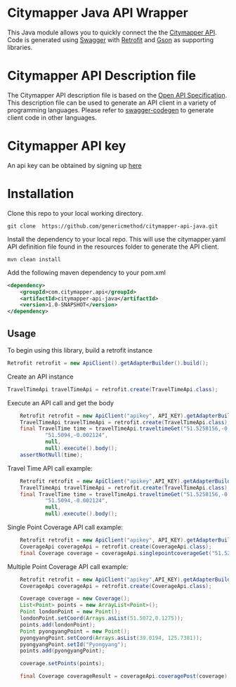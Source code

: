 # Citymapper Java API Wrapper
This Java module allows you to quickly connect the the [Citymapper API](http://www.citymapper.com/).
Code is generated using [Swagger](http://swagger.io/) with [Retrofit](http://square.github.io/retrofit/)
and [Gson](https://github.com/google/gson) as supporting libraries.

# Citymapper API Description file

The Citymapper API description file is based on the [Open API Specification](https://openapis.org/).
This description file can be used to generate an API client in a variety of programming languages.
Please refer to [swagger-codegen](https://github.com/swagger-api/swagger-codegen) to generate client code in other languages.

# Citymapper API key

An api key can be obtained by signing up [here](https://citymapper.3scale.net/signup)

# Installation

Clone this repo to your local working directory.

```
git clone  https://github.com/genericmethod/citymapper-api-java.git
```

Install the dependency to your local repo. This will use the citymapper.yaml API definition file found
in the resources folder to generate the API client.

```
mvn clean install
````
Add the following maven dependency to your pom.xml

```xml
<dependency>
    <groupId>com.citymapper.api</groupId>
    <artifactId>citymapper-api-java</artifactId>
    <version>1.0-SNAPSHOT</version>
</dependency>
```
## Usage

To begin using this library, build a retrofit instance

```java
Retrofit retrofit = new ApiClient().getAdapterBuilder().build();
```

Create an API instance

```java
TravelTimeApi travelTimeApi = retrofit.create(TravelTimeApi.class);
```

Execute an API call and get the body

```java
    Retrofit retrofit = new ApiClient("apikey", API_KEY).getAdapterBuilder().build();
    TravelTimeApi travelTimeApi = retrofit.create(TravelTimeApi.class);
    final TravelTime time = travelTimeApi.traveltimeGet("51.5258156,-0.08833669999999999",
            "51.5094,-0.002124",
            null,
            null).execute().body();
    assertNotNull(time);

```

Travel Time API call example:
```java
    Retrofit retrofit = new ApiClient("apikey",API_KEY).getAdapterBuilder().build();
    TravelTimeApi travelTimeApi = retrofit.create(TravelTimeApi.class);
    final TravelTime time = travelTimeApi.traveltimeGet("51.5258156,-0.08833669999999999",
            "51.5094,-0.002124",
            null,
            null).execute().body();

```

Single Point Coverage API call example:

```java
    Retrofit retrofit = new ApiClient("apikey", API_KEY).getAdapterBuilder().build();
    CoverageApi coverageApi = retrofit.create(CoverageApi.class);
    final Coverage coverage = coverageApi.singlepointcoverageGet("51.5258156,-0.08833669999999999").execute().body();
```

Multiple Point Coverage API call example:

```java
    Retrofit retrofit = new ApiClient("apikey",API_KEY).getAdapterBuilder().build();
    CoverageApi coverageApi = retrofit.create(CoverageApi.class);

    Coverage coverage = new Coverage();
    List<Point> points = new ArrayList<Point>();
    Point londonPoint = new Point();
    londonPoint.setCoord(Arrays.asList(51.5072,0.1275));
    points.add(londonPoint);
    Point pyongyangPoint = new Point();
    pyongyangPoint.setCoord(Arrays.asList(39.0194, 125.7381));
    pyongyangPoint.setId("Pyongyang");
    points.add(pyongyangPoint);

    coverage.setPoints(points);

    final Coverage coverageResult = coverageApi.coveragePost(coverage).execute().body();

```




